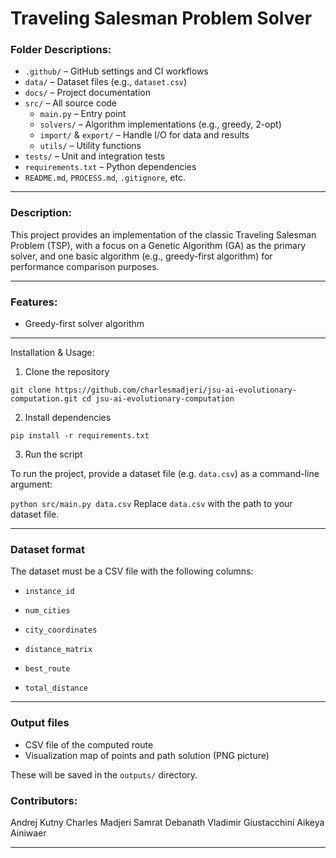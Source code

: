 #  Traveling Salesman Problem Solver
### Folder Descriptions:

- `.github/` – GitHub settings and CI workflows  
- `data/` – Dataset files (e.g., `dataset.csv`)  
- `docs/` – Project documentation  
- `src/` – All source code  
  - `main.py` – Entry point  
  - `solvers/` – Algorithm implementations (e.g., greedy, 2-opt)  
  - `import/` & `export/` – Handle I/O for data and results  
  - `utils/` – Utility functions  
- `tests/` – Unit and integration tests  
- `requirements.txt` – Python dependencies  
- `README.md`, `PROCESS.md`, `.gitignore`, etc.
*** 


 ### Description: 
 This project provides an implementation of the classic Traveling Salesman Problem (TSP), with a focus on a Genetic Algorithm (GA) as the primary solver, and one basic algorithm (e.g., greedy-first algorithm) for performance comparison purposes.
***
### Features:

* Greedy-first solver algorithm

***
Installation & Usage:


1. Clone the repository


`git clone https://github.com/charlesmadjeri/jsu-ai-evolutionary-computation.git
cd jsu-ai-evolutionary-computation`


2. Install dependencies


`pip install -r requirements.txt`


3. Run the script

To run the project, provide a dataset file (e.g. `data.csv`) as a command-line argument:

`python src/main.py data.csv`
Replace `data.csv` with the path to your dataset file.
***

###  Dataset format

The dataset must be a CSV file with the following columns:

-   `instance_id`
    
-   `num_cities`
    
-   `city_coordinates`
    
-   `distance_matrix`
    
-   `best_route`
    
-   `total_distance`
***


###  Output files

- CSV file of the computed route
- Visualization map of points and path solution (PNG picture)

These will be saved in the `outputs/` directory.




### Contributors:
Andrej Kutny
Charles Madjeri
Samrat Debanath
Vladimir Giustacchini
Aikeya Ainiwaer
***